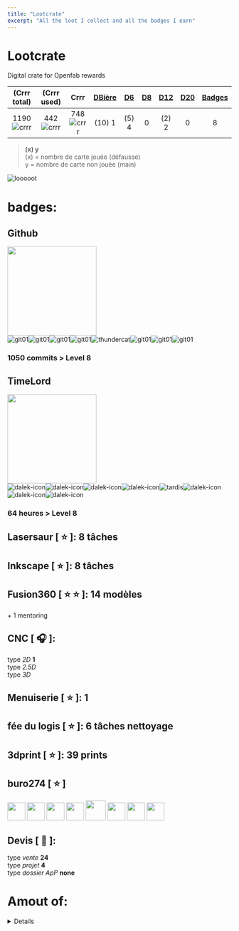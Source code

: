 ```yaml
---
title: "Lootcrate"
excerpt: "All the loot I collect and all the badges I earn"
---
```



[git01]: https://user-images.githubusercontent.com/12049360/29084849-a55c597c-7c6d-11e7-8b70-5bae811ca5c1.png
[thundercat]: https://user-images.githubusercontent.com/12049360/29084854-a7805d84-7c6d-11e7-92ce-83178d8c2e7a.gif
[dalek-icon]: https://user-images.githubusercontent.com/12049360/29084857-a9bc259c-7c6d-11e7-9b84-05fe2fb8e8db.jpg
[tardis]: https://user-images.githubusercontent.com/12049360/29084870-ab320324-7c6d-11e7-9942-78547f363787.jpg
[crrr]: https://user-images.githubusercontent.com/12049360/29777251-a3224790-8c0b-11e7-8751-848ac94bf6bf.png

<note et commentaire>
<Use \ for avoiding auto syntaxe on markdown for + or other symboles>
<a name="headers"/>

# Lootcrate
Digital crate for Openfab rewards  

|(Crrr total)	|(Crrr used)	| Crrr	|[DBière](#dbière)	|[D6](#d6)		| [D8](#d8) | [D12](#d12) | [D20](#20) | [Badges](#badges)  |
|:---:|:---:|:---:|:---:	|:---:|:---:|:---:|:---:|:---:|
|1190	![crrr]	|442	![crrr]	|748	![crrr]	| (10) 1			|	(5) 4		|  0   |  (2) 2   |  0 | 8  |

>**(x) y**  
>(x) = nombre de carte jouée (défausse)  
>  y = nombre de carte non jouée (main)

![looooot](https://user-images.githubusercontent.com/12049360/28260660-653336a6-6adc-11e7-85ea-5d7926b4796b.jpg)

# badges:
## Github
<img src="https://user-images.githubusercontent.com/12049360/29082385-9d9fe38c-7c65-11e7-9aa7-dfede0df31fc.png" width="200"></img>    
![git01]![git01]![git01]![git01]![thundercat]![git01]![git01]![git01]
### 1050 commits > Level 8    

## TimeLord
<img src="https://user-images.githubusercontent.com/12049360/29082390-9dc5c9c6-7c65-11e7-9982-a0cb464c0b73.png" width="200"></img>     
![dalek-icon]![dalek-icon]![dalek-icon]![dalek-icon]![tardis]![dalek-icon]![dalek-icon]![dalek-icon]
### 64 heures > Level 8

## Lasersaur [ :star: ]: 8 tâches
## Inkscape [ :star: ]: 8 tâches
## Fusion360 [ :star: :star: ]: 14 modèles
\+ 1 mentoring
## CNC [ :headphones: ]: 
type *2D* **1**  
type *2.5D*   
type *3D*   
## Menuiserie [ :star: ]: 1    
## fée du logis [ :star: ]: 6 tâches nettoyage
## 3dprint [ :star: ]: 39 prints
## buro274 [ :star: ]
<img src="https://user-images.githubusercontent.com/12049360/29082963-73dfa99a-7c67-11e7-86ee-b46bc5cdb862.png" width="40"></img> <img src="https://user-images.githubusercontent.com/12049360/29082963-73dfa99a-7c67-11e7-86ee-b46bc5cdb862.png" width="40"></img> <img src="https://user-images.githubusercontent.com/12049360/29082963-73dfa99a-7c67-11e7-86ee-b46bc5cdb862.png" width="40"></img> <img src="https://user-images.githubusercontent.com/12049360/29082963-73dfa99a-7c67-11e7-86ee-b46bc5cdb862.png" width="40"></img> <img src="https://user-images.githubusercontent.com/12049360/29083011-97eee36e-7c67-11e7-848c-229e16ebc77a.png" width="45"></img> <img src="https://user-images.githubusercontent.com/12049360/29082963-73dfa99a-7c67-11e7-86ee-b46bc5cdb862.png" width="40"></img> <img src="https://user-images.githubusercontent.com/12049360/29082963-73dfa99a-7c67-11e7-86ee-b46bc5cdb862.png" width="40"></img> <img src="https://user-images.githubusercontent.com/12049360/29082963-73dfa99a-7c67-11e7-86ee-b46bc5cdb862.png" width="40"></img>

## Devis [ :scroll: ]: 
type *vente* **24**  
type *projet* **4**  
type *dossier ApP* **none**  

# Amout of:
 
<details>
  <summary>amount of dés</summary>
 
## carte valeurs
### Dé 6 : 4
### Dé 12 : 2

Next Lancédédé: **date**


## Détails cartes valeurs
### DBière
**count:** 0  
[#16](https://github.com/openfab-lab/openfab/issues/16), [#37](https://github.com/openfab-lab/openfab/issues/37), [#38](https://github.com/openfab-lab/openfab/issues/38), [#48](https://github.com/openfab-lab/openfab/issues/48), [#49](https://github.com/openfab-lab/openfab/issues/49)
### D6
- chercher 1 bac de maes au Delhaize [#66](https://github.com/openfab-lab/openfab/issues/66)
- Nettoyage buro aspi [#81](https://github.com/openfab-lab/openfab/issues/81)
- Nettoyage buro eau [#81](https://github.com/openfab-lab/openfab/issues/81)
- Poubelles [#81](https://github.com/openfab-lab/openfab/issues/81) 
### D8
### D12
- chercher 1 bac de maes au colruyt [#76](https://github.com/openfab-lab/openfab/issues/76)
- Nettoyage buro toilette [#81](https://github.com/openfab-lab/openfab/issues/81)

<a name="20"/>

### D20


</details>
